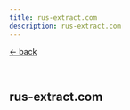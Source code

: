 ```yaml
---
title: rus-extract.com
description: rus-extract.com
---
```


[← back](/work/)

<br>

## rus-extract.com
